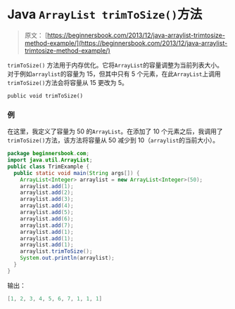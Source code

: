 # Java `ArrayList trimToSize()`方法

> 原文： [https://beginnersbook.com/2013/12/java-arraylist-trimtosize-method-example/](https://beginnersbook.com/2013/12/java-arraylist-trimtosize-method-example/)

`trimToSize()` 方法用于内存优化。它将`ArrayList`的容量调整为当前列表大小。对于例如`arraylist`的容量为 15，但其中只有 5 个元素，在此`ArrayList`上调用`trimToSize()`方法会将容量从 15 更改为 5。

`public void trimToSize()`

### 例

在这里，我定义了容量为 50 的`ArrayList`。在添加了 10 个元素之后，我调用了`trimToSize()`方法，该方法将容量从 50 减少到 10（`arraylist`的当前大小）。

```java
package beginnersbook.com;
import java.util.ArrayList;
public class TrimExample {
  public static void main(String args[]) {
    ArrayList<Integer> arraylist = new ArrayList<Integer>(50);
    arraylist.add(1);
    arraylist.add(2);
    arraylist.add(3);
    arraylist.add(4);
    arraylist.add(5);
    arraylist.add(6);
    arraylist.add(7);
    arraylist.add(1);
    arraylist.add(1);
    arraylist.add(1);
    arraylist.trimToSize();
    System.out.println(arraylist);
  }
}
```

输出：

```java
[1, 2, 3, 4, 5, 6, 7, 1, 1, 1]
```